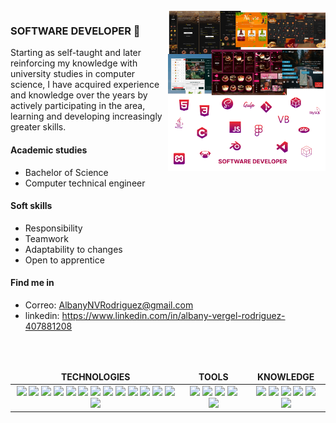 <img align="right" alt="img" src="https://github.com/AlbanyNVRodriguez/AlbanyNVRodriguez/blob/main/background.png" width="50%" height="auto" />

### SOFTWARE DEVELOPER 👋
Starting as self-taught and later reinforcing my knowledge with university studies in computer science, I have acquired experience and knowledge over the years by actively participating in the area, learning and developing increasingly greater skills.

#### Academic studies
- Bachelor of Science
- Computer technical engineer

#### Soft skills
- Responsibility
- Teamwork
- Adaptability to changes
- Open to apprentice
  
#### Find me in
- Correo: AlbanyNVRodriguez@gmail.com
- linkedin: https://www.linkedin.com/in/albany-vergel-rodriguez-407881208


<br>
<br>
<table width="100%" border="0">
  <thead align="center">
      <td>
        <b>TECHNOLOGIES</b> 
      </td>
      <td>
        <b>TOOLS</b> 
      </td>
      <td>
        <b>KNOWLEDGE</b> 
      </td>
  </thead>
  <tbody align="center">
    <tr>
      <td>
        <img src = "https://img.shields.io/badge/-HTML5-E34F26?style=flat&logo=html5&logoColor=white"> 
        <img src = "https://img.shields.io/badge/-PUG-a86454?style=flat&logo=pug&logoColor=white"> 
        <img src = "https://img.shields.io/badge/-CSS3-1572B6?style=flat&logo=css3&logoColor=white"> 
        <img src="https://img.shields.io/badge/-SASS-cc6699?style=flat&logo=sass&logoColor=ffffff"> 
        <img src="https://img.shields.io/badge/-JAVASCRIPT-eed718?style=flat&logo=javascript&logoColor=ffffff"> 
        <img src = "https://img.shields.io/badge/-ReactJs-61DAFB?style=flat&logo=react&logoColor=white">
        <img src = "https://img.shields.io/badge/-JAVA-ED2025?style=flat&logo=java&logoColor=white">
        <img src = "https://img.shields.io/badge/-C++-004283?style=flat&logo=c%2B%2B&logoColor=white">
        <img src = "https://img.shields.io/badge/-PHP-787CB4?style=flat&logo=php&logoColor=white">
        <img src = "https://img.shields.io/badge/-VisualBasic-512BD4?style=flat&logo=visualbasic&logoColor=white">
        <img src="https://img.shields.io/badge/-MySQL-0072C7?style=flat&logo=mysql&logoColor=FFFFFF">
        <img src="https://img.shields.io/badge/-GIT-grey?style=flat&logo=git&logoColor=FFFFFF"> 
        <img src="https://img.shields.io/badge/-GULP-EC4B51?style=flat&logo=gulp&logoColor=FFFFFF">
        <img src="https://img.shields.io/badge/-WEBPACK-8FD7FB?style=flat&logo=webpack&logoColor=FFFFFF">
      </td>
      <td>
        <img src="https://img.shields.io/badge/-VSCode-007ACC?style=flat&logo=visualstudiocode&logoColor=FFFFFF">
        <img src="https://img.shields.io/badge/-NetBeanside-1B6AC6?style=flat&logo=apachenetbeanside&logoColor=FFFFFF">
        <img src="https://img.shields.io/badge/-XAMP-FB7A24?style=flat&logo=xampp&logoColor=FFFFFF">
        <img src="https://img.shields.io/badge/-FIGMA-FF7362?style=flat&logo=figma&logoColor=FFFFFF">
        <img src="https://img.shields.io/badge/-ILLUSTRATOR-EB7700?style=flat&logo=illustrator&logoColor=FFFFFF">
      </td>
      <td>
        <img src = "https://img.shields.io/badge/-SEO-gray">
        <img src = "https://img.shields.io/badge/-SEM-gray">
        <img src = "https://img.shields.io/badge/-BEM-gray">
        <img src = "https://img.shields.io/badge/-SOLID-gray"> 
        <img src = "https://img.shields.io/badge/-SCRUM-gray"> 
        <img src = "https://img.shields.io/badge/-MVC-gray">
      </td>
    </tr>
  </tbody>
</table>

<!---
AlbanyNVRodriguez/AlbanyNVRodriguez is a ✨ special ✨ repository because its `README.md` (this file) appears on your GitHub profile.
You can click the Preview link to take a look at your changes.
--->

